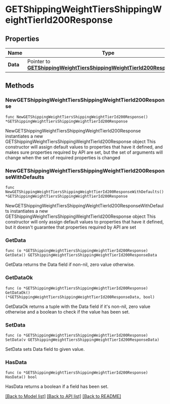 # GETShippingWeightTiersShippingWeightTierId200Response

## Properties

Name | Type | Description | Notes
------------ | ------------- | ------------- | -------------
**Data** | Pointer to [**GETShippingWeightTiersShippingWeightTierId200ResponseData**](GETShippingWeightTiersShippingWeightTierId200ResponseData.md) |  | [optional] 

## Methods

### NewGETShippingWeightTiersShippingWeightTierId200Response

`func NewGETShippingWeightTiersShippingWeightTierId200Response() *GETShippingWeightTiersShippingWeightTierId200Response`

NewGETShippingWeightTiersShippingWeightTierId200Response instantiates a new GETShippingWeightTiersShippingWeightTierId200Response object
This constructor will assign default values to properties that have it defined,
and makes sure properties required by API are set, but the set of arguments
will change when the set of required properties is changed

### NewGETShippingWeightTiersShippingWeightTierId200ResponseWithDefaults

`func NewGETShippingWeightTiersShippingWeightTierId200ResponseWithDefaults() *GETShippingWeightTiersShippingWeightTierId200Response`

NewGETShippingWeightTiersShippingWeightTierId200ResponseWithDefaults instantiates a new GETShippingWeightTiersShippingWeightTierId200Response object
This constructor will only assign default values to properties that have it defined,
but it doesn't guarantee that properties required by API are set

### GetData

`func (o *GETShippingWeightTiersShippingWeightTierId200Response) GetData() GETShippingWeightTiersShippingWeightTierId200ResponseData`

GetData returns the Data field if non-nil, zero value otherwise.

### GetDataOk

`func (o *GETShippingWeightTiersShippingWeightTierId200Response) GetDataOk() (*GETShippingWeightTiersShippingWeightTierId200ResponseData, bool)`

GetDataOk returns a tuple with the Data field if it's non-nil, zero value otherwise
and a boolean to check if the value has been set.

### SetData

`func (o *GETShippingWeightTiersShippingWeightTierId200Response) SetData(v GETShippingWeightTiersShippingWeightTierId200ResponseData)`

SetData sets Data field to given value.

### HasData

`func (o *GETShippingWeightTiersShippingWeightTierId200Response) HasData() bool`

HasData returns a boolean if a field has been set.


[[Back to Model list]](../README.md#documentation-for-models) [[Back to API list]](../README.md#documentation-for-api-endpoints) [[Back to README]](../README.md)


